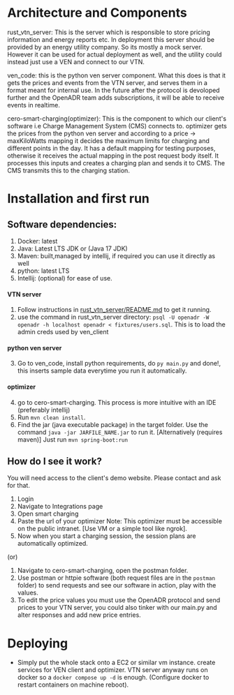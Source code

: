 # Architecture and Components
rust_vtn_server: This is the server which is responsible to store pricing information and energy reports etc.
In deployment this server should be provided by an energy utility company. So its mostly a mock server.
However it can be used for actual deployment as well, and the utility could instead just use a VEN and connect to our VTN.

ven_code: this is the python ven server component. What this does is that it gets the prices and events from the VTN server, and serves them in a format meant for internal use. In the future after the protocol is devoloped further and the OpenADR team adds subscriptions, it will be able to receive events in realtime.

cero-smart-charging(optimizer): This is the component to which our client's software i.e Charge Management System (CMS) connects to. optimizer gets the prices from the python ven server and according to a price -> maxKiloWatts mapping it decides the maximum limits for charging and different points in the day. It has a default mapping for testing purposes, otherwise it receives the actual mapping in the post request body itself. It processes this inputs and creates a charging plan and sends it to CMS. The CMS transmits this to the charging station.

# Installation and first run

## Software dependencies:
1. Docker: latest
2. Java: Latest LTS JDK or (Java 17 JDK)
3. Maven: built,managed by intellij, if required you can use it directly as well
4. python: latest LTS
5. Intellij: (optional) for ease of use.

#### VTN server
1. Follow instructions in [rust_vtn_server/README.md](../rust_vtn_server/README.md) to get it running.
2. use the command in rust_vtn_server directory: `psql -U openadr -W openadr -h localhost openadr < fixtures/users.sql`. This is to load the admin creds used by ven_client
#### python ven server
3. Go to ven_code, install python requirements, do `py main.py` and done!, this inserts sample data everytime you run it automatically.
#### optimizer
4. go to cero-smart-charging. This process is more intuitive with an IDE (preferably intellij)
5. Run `mvn clean install`.
6. Find the jar (java executable package) in the target folder. Use the command `java -jar JARFILE_NAME.jar` to run it.
[Alternatively (requires maven)] Just run `mvn spring-boot:run` 

## How do I see it work?
You will need access to the client's demo website. Please contact and ask for that.<br>
1. Login
2. Navigate to Integrations page
3. Open smart charging
4. Paste the url of your optimizer
Note: This optimizer must be accessible on the public intranet. [Use VM or a simple tool like ngrok].
5. Now when you start a charging session, the session plans are automatically optimized.

(or)

1. Navigate to cero-smart-charging, open the postman folder.
2. Use postman or httpie software (both request files are in the `postman` folder) to send requests and see our software in action, play with the values.
3. To edit the price values you must use the OpenADR protocol and send prices to your VTN server, you could also tinker with our main.py and alter responses and add new price entries.


# Deploying
- Simply put the whole stack onto a EC2 or similar vm instance. create services for VEN client and optimizer. VTN server anyway runs on docker so a `docker compose up -d` is enough. (Configure docker to restart containers on machine reboot).
